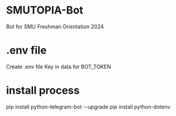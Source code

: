 # SMUTOPIA-Bot
Bot for SMU Freshman Orientation 2024

# .env file

Create .env file 
Key in data for BOT_TOKEN

# install process
pip install python-telegram-bot --upgrade
pip install python-dotenv

